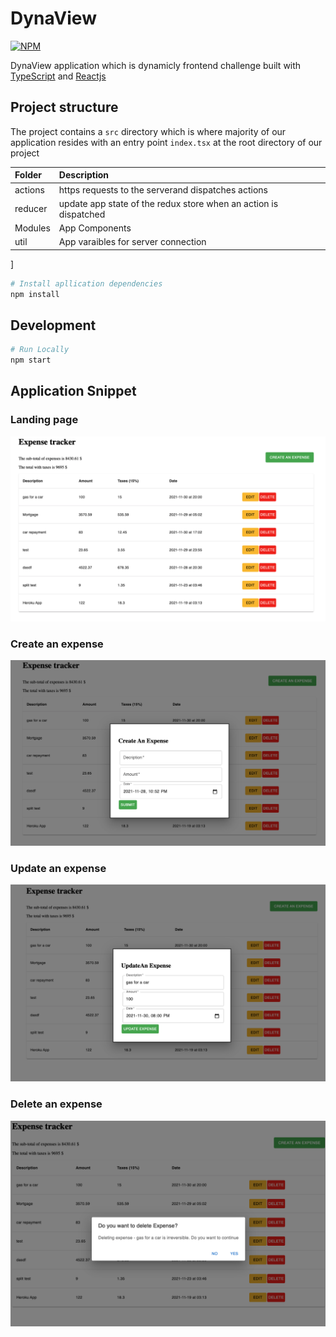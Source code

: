 # DynaView

[![NPM](https://img.shields.io/npm/v/example-typescript-react-component-library.svg)](https://www.npmjs.com/package/example-typescript-react-component-library)

DynaView application which is dynamicly frontend challenge built with [TypeScript](https://github.com/Microsoft/TypeScript) and [Reactjs](https://reactjs.org)

## Project structure

The project contains a `src` directory which is where majority of our application resides with an entry point `index.tsx` at the root directory of our project
<br />

| Folder  | Description                                                      |
| :------ | :--------------------------------------------------------------- |
| actions | https requests to the serverand dispatches actions               |
| reducer | update app state of the redux store when an action is dispatched |
| Modules | App Components                                                   |
| util    | App varaibles for server connection                              |

]

```sh
# Install apllication dependencies
npm install

```

## Development

```sh
# Run Locally
npm start

```

## Application Snippet

### Landing page

![erd](./images/landing.png)

### Create an expense

![erd](./images/create.png)

### Update an expense

![erd](./images/update.png)

### Delete an expense

![erd](./images/delete.png)
